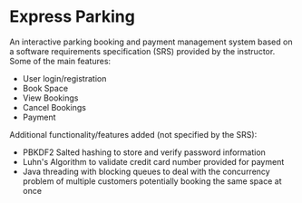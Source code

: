 # Express Parking

An interactive parking booking and payment management system based on a software requirements specification (SRS) provided by the instructor.</br>
Some of the main features:
- User login/registration
- Book Space
- View Bookings
- Cancel Bookings
- Payment

Additional functionality/features added (not specified by the SRS):
- PBKDF2 Salted hashing to store and verify password information
- Luhn's Algorithm to validate credit card number provided for payment
- Java threading with blocking queues to deal with the concurrency problem of multiple customers potentially booking the same space at once
